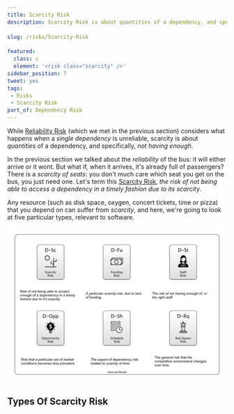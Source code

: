 ```yaml
---
title: Scarcity Risk
description: Scarcity Risk is about quantities of a dependency, and specifically, not having enough.

slug: /risks/Scarcity-Risk

featured: 
  class: c
  element: '<risk class="scarcity" />'
sidebar_position: 7
tweet: yes
tags: 
 - Risks
 - Scarcity Risk
part_of: Dependency Risk
---
```


<RiskIntro fm={frontMatter} />

While [Reliability Risk](/tags/Reliability-Risk) (which we met in the previous section) considers what happens when a _single dependency_ is unreliable, scarcity is about _quantities_ of a dependency, and specifically, _not having enough_.  <!-- tweet-end -->

In the previous section we talked about the _reliability_ of the bus:  it will either arrive or it wont.  But what if, when it arrives, it's already full of passengers?  There is a _scarcity of seats_:  you don't much care which seat you get on the bus, you just need one.  Let's term this [Scarcity Risk](/tags/Scarcity-Risk), _the risk of not being able to access a dependency in a timely fashion due to its scarcity_.  

Any resource (such as disk space, oxygen, concert tickets, time or pizza) that you depend on can suffer from _scarcity_,  and here, we're going to look at five particular types, relevant to software.<!-- tweet-end -->

![Scarcity Risk and its variations](/img/generated/risks/scarcity/scarcity-risks.png)

## Types Of Scarcity Risk

<TagList tag="Scarcity Risk" filter="risks/Dependency-Risks/Scarcity-Risks" /> 

